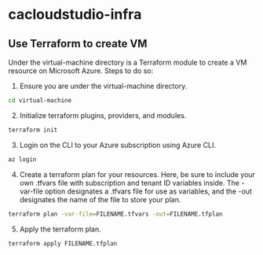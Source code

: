 # cacloudstudio-infra

## Use Terraform to create VM
Under the virtual-machine directory is a Terraform module to create a VM resource on Microsoft Azure. Steps to do so:

1. Ensure you are under the virtual-machine directory.
```bash
cd virtual-machine
```
2. Initialize terraform plugins, providers, and modules.
```bash
terraform init
```
3. Login on the CLI to your Azure subscription using Azure CLI.
```bash
az login
```
4. Create a terraform plan for your resources. Here, be sure to include your own .tfvars file with subscription and tenant ID variables inside. The -var-file option designates a .tfvars file for use as variables, and the -out designates the name of the file to store your plan.
```bash
terraform plan -var-file=FILENAME.tfvars -out=FILENAME.tfplan
```
5. Apply the terraform plan.
```bash
terraform apply FILENAME.tfplan
```